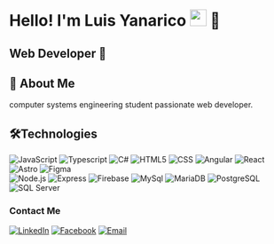 <h1>Hello! I'm Luis Yanarico <img src="https://raw.githubusercontent.com/iampavangandhi/iampavangandhi/master/gifs/Hi.gif" width="30px"> 🚀</h1>
<h2>Web Developer 🎨 </h2>


## 🚀 About Me
computer systems engineering student passionate web developer.


## 🛠Technologies 
  ![JavaScript](https://img.shields.io/badge/-JavaScript-333333?style=flat&logo=javascript)
  ![Typescript](https://img.shields.io/badge/-Typescript-333333?style=flat&logo=typescript)
  ![C#](https://img.shields.io/badge/-C%23-333333?style=flat&logo=csharp) 
  ![HTML5](https://img.shields.io/badge/-HTML5-333333?style=flat&logo=HTML5)
  ![CSS](https://img.shields.io/badge/-CSS-333333?style=flat&logo=CSS3&logoColor=1572B6)
  ![Angular](https://img.shields.io/badge/-Angular-333333?style=flat&logo=angular)
  ![React](https://img.shields.io/badge/-React-333333?style=flat&logo=react)
  ![Astro](https://img.shields.io/badge/-Astro-333333?style=flat&logo=astro)
  ![Figma](https://img.shields.io/badge/-Figma-333333?style=flat&logo=figma)
  <br/>
  ![Node.js](https://img.shields.io/badge/-Node.js-333333?style=flat&logo=node.js)
  ![Express](https://img.shields.io/badge/-Express-333333?style=flat&logo=express)
  ![Firebase](https://img.shields.io/badge/-Firebase-333333?style=flat&logo=firebase)
  ![MySql](https://img.shields.io/badge/-MySQL-333333?style=flat&logo=MySQL)
   ![MariaDB](https://img.shields.io/badge/-MariaDB-333333?style=flat&logo=MariaDB)
     ![PostgreSQL](https://img.shields.io/badge/-PostgreSQL-333333?style=flat&logo=postgresql) 
     ![SQL Server](https://img.shields.io/badge/-SQLServer-333333?style=flat&logo=microsoft-sql-server) 
         
### Contact Me
<a href="https://www.linkedin.com/in/luis-yanarico-aldana-9307b1208/?utm_source=share&utm_campaign=share_via&utm_content=profile&utm_medium=android_app"><img alt="LinkedIn" src="https://img.shields.io/badge/LinkedIn-Luis%20Yanarico-blue?style=flat-square&logo=linkedin"></a>
<a href="https://www.facebook.com/luisalejandro.yanarico?locale=es_LA"><img alt="Facebook" src="https://img.shields.io/badge/facebook-Luis%20Yanarico%20Aldana-blue?style=flat-square&logo=facebook"></a>
<a href="luisyanarico.ald@gmail.com"><img alt="Email" src="https://img.shields.io/badge/Gmail-luisyanarico.ald@gmail.com-blue?style=flat-square&logo=gmail"></a>  
